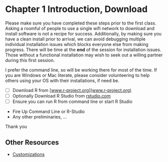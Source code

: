 #  Chapter  1 Introduction, Download

Please make sure you have completed these steps prior to the first class.
Asking a roomful of people to use a single wifi network to download and install software is not a recipe for success. 
Additionally, by making sure you have a clean install prior to arrival, we can avoid debugging multiple individual installation issues which blocks everyone else from making progress.
There will be time at the __end__ of the session for installation issues.
Those without a functional installation may wish to seek out a willing partner during this first session.

I prefer the command line, so will be working there for most of the time.
If you are Windows or Mac literate, please consider volunteering to help others using your OS with their installations, if need be. 

+ [ ] Download R from [www.r-project.org](www.r-project.org)
+ [ ] Optionally Download R Studio from [rstudio.com](rstudio.com)
+ [ ] Ensure you can run R from command line or start R Studio
+ Fire Up Command Line or R-Studio
+ Any other preliminaries, ...

Thank you

## Other Resources

+ [Customizations](https://www.statmethods.net/interface/customizing.html)


